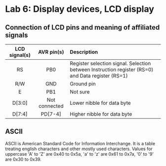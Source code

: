 # Lab 6: Display devices, LCD display

## Connection of LCD pins and meaning of affiliated signals

  | **LCD signal(s)** | **AVR pin(s)** | **Description** |
   | :-: | :-: | :-- |
   | RS | PB0 | Register selection signal. Selection between Instruction register (RS=0) and Data register (RS=1) |
   | R/W | GND | Ground pin |
   | E | PB1 | Not sure |
   | D[3:0] | Not connected | Lower nibble for data byte |
   | D[7:4] | PD[7-4] | Higher nibble for data byte |
## ASCII
ASCII is American Standard Code for Information Interchange. It is a table treating english characters and other mostly used characters.
Values for uppercase 'A' to 'Z' are 0x40 to 0x5a, 'a' to 'z' are 0x61 to 0x7a, '0' to '9' are 0x30 to 0x39.